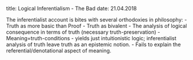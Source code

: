 title: Logical Inferentialism - The Bad
date: 21.04.2018

The inferentialist account is bites with several orthodoxies in philosophy:
    - Truth as more basic than Proof
    - Truth as bivalent
    - The analysis of logical consequence in terms of truth (necessary truth-preservation)
    - Meaning=truth-conditions
    - yields just intuitionistic logic; inferentialist analysis of truth leave truth as an epistemic notion.
    - Fails to explain the referential/denotational aspect of meaning.
